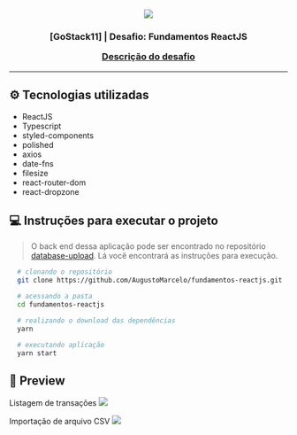 <h1 align="center">
  <img src="https://user-images.githubusercontent.com/11545976/80293502-51e27200-8736-11ea-8d26-e51a331611bc.png">
</h1>

<h3 align="center">
  [GoStack11] | Desafio: Fundamentos ReactJS

  [Descrição do desafio](https://github.com/Rocketseat/bootcamp-gostack-desafios/tree/master/desafio-fundamentos-reactjs)
</h3>

---

## ⚙ Tecnologias utilizadas

  - ReactJS
  - Typescript
  - styled-components
  - polished
  - axios
  - date-fns
  - filesize
  - react-router-dom
  - react-dropzone

## 💻 Instruções para executar o projeto

  > O back end dessa aplicação pode ser encontrado no repositório [database-upload](https://github.com/AugustoMarcelo/database-upload). Lá você encontrará as instruções para execução.

```bash
  # clonando o repositório
  git clone https://github.com/AugustoMarcelo/fundamentos-reactjs.git

  # acessando a pasta
  cd fundamentos-reactjs

  # realizando o download das dependências
  yarn

  # executando aplicação
  yarn start
```

## 📸 Preview

Listagem de transações
<img src="https://user-images.githubusercontent.com/11545976/80293229-23fc2e00-8734-11ea-86b2-db0a9942a2b7.png">

Importação de arquivo CSV
<img src="https://user-images.githubusercontent.com/11545976/80293239-37a79480-8734-11ea-9f90-3bb64d89e8f4.png">

